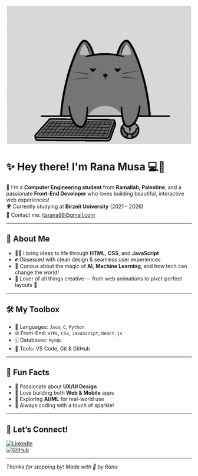 <p align="center">
  <img src="https://github.com/RanaMusa12/RanaMusa12/blob/main/cat.gif" width="500" alt="Rana coding illustration"/>
</p>


# ✨ Hey there! I'm Rana Musa 💻🌸

🎀 I'm a **Computer Engineering student** from **Ramallah, Palestine**, and a passionate **Front-End Developer** who loves building beautiful, interactive web experiences!  
🌍 Currently studying at **Birzeit University** (2021 - 2026)  
💌 Contact me: itsrana88@gmail.com

---

## 💫 About Me

- 👩‍💻 I bring ideas to life through **HTML**, **CSS**, and **JavaScript**
- 💕 Obsessed with clean design & seamless user experiences
- 🧠 Curious about the magic of **AI**, **Machine Learning**, and how tech can change the world!
- 🌈 Lover of all things creative — from web animations to pixel-perfect layouts 💅

---

## 🛠️ My Toolbox

- 🧩 Languages: `Java`, `C`, `Python`
- 🌐 Front-End: `HTML`, `CSS`, `JavaScript`, `React.js`
- 🗄️ Databases: `MySQL`
- 🎨 Tools: VS Code, Git & GitHub


---

## 🌟 Fun Facts

- 🎨 Passionate about **UX/UI Design**
- 📱 Love building both **Web & Mobile** apps
- 🤖 Exploring **AI/ML** for real-world use
- 💖 Always coding with a touch of sparkle!

---

## 💌 Let’s Connect!

[![LinkedIn](https://img.shields.io/badge/-LinkedIn-blue?logo=linkedin&logoColor=white)](https://www.linkedin.com/in/rana-musa-50516a334/)  
[![GitHub](https://img.shields.io/badge/-GitHub-333?logo=github&logoColor=white)](https://github.com/RanaMusa12)

---

_Thanks for stopping by! Made with 💖 by Rana_
